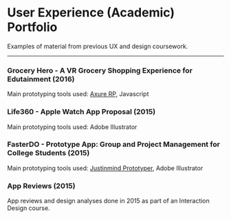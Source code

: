 # User Experience (Academic) Portfolio
Examples of material from previous UX and design coursework.

----

### Grocery Hero - A VR Grocery Shopping Experience for Edutainment (2016) 
Main prototyping tools used: [Axure RP](https://www.axure.com/), Javascript

### Life360 - Apple Watch App Proposal (2015)
Main prototyping tools used: Adobe Illustrator

### FasterDO - Prototype App: Group and Project Management for College Students (2015)
Main prototyping tools used: [Justinmind Prototyper](https://www.justinmind.com/), Adobe Illustrator

### App Reviews (2015)
App reviews and design analyses done in 2015 as part of an Interaction Design course.
